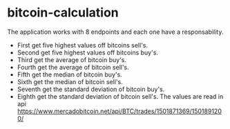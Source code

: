 # bitcoin-calculation
The application works with 8 endpoints and each one have a responsability.
- First get five highest values off bitcoins sell's.
- Second get five highest values off bitcoins buy's.
- Third get the average of bitcoin buy's.
- Fourth get the average of bitcoin sell's.
- Fifth get the median of bitcoin buy's.
- Sixth get the median of bitcoin sell's.
- Seventh get the standard deviation of bitcoin buy's.
- Eighth get the standard deviation of bitcoin sell's.
The values are read in api https://www.mercadobitcoin.net/api/BTC/trades/1501871369/1501891200/


